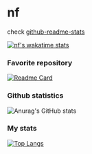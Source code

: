 # nf
check [github-readme-stats](https://github.com/anuraghazra/github-readme-stats)

[![nf's wakatime stats](https://github-readme-stats.vercel.app/api/wakatime?username=nf)](https://github.com/anuraghazra/github-readme-stats)



### Favorite repository

[![Readme Card](https://github-readme-stats.vercel.app/api/pin/?username=nirvanaflame&repo=exercism&theme=tokyonight)](https://github.com/nirvanaflame/exercism)


### Github statistics

![Anurag's GitHub stats](https://github-readme-stats.vercel.app/api?username=Obl1Que&show_icons=true&theme=dark)

### My stats
[![Top Langs](https://github-readme-stats.vercel.app/api/top-langs/?username=Obl1Que&layout=compact&theme=dark)](https://github.com/Obl1Que/github-readme-stats)
